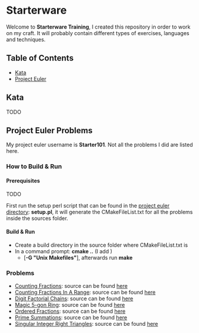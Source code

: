 # Starterware

Welcome to **Starterware Training**, I created this repository in order to work on my craft.
It will probably contain different types of exercises, languages and techniques.

## Table of Contents

* [Kata](#kata)
* [Project Euler](#project-euler-problems)

## Kata

TODO

## Project Euler Problems

My project euler username is **Starter101**. Not all the problems I did are listed here.

### How to Build & Run

#### Prerequisites

TODO

First run the setup perl script that can be found in the [project euler directory](ProjectEuler): __setup.pl__, it will generate the CMakeFileList.txt for all the problems inside the sources folder.

#### Build & Run

* Create a build directory in the source folder where CMakeFileList.txt is
* In a command prompt: __cmake ..__ (I add )
	* [__-G "Unix Makefiles"__], afterwards run __make__

### Problems

* [Counting Fractions](https://projecteuler.net/problem=72): source can be found [here](ProjectEuler/sources/CountingFractions)
* [Counting Fractions In A Range](https://projecteuler.net/problem=73): source can be found [here](ProjectEuler/sources/CountingFractionsInARange)
* [Digit Factorial Chains](https://projecteuler.net/problem=74): source can be found [here](ProjectEuler/sources/DigitFactorialChains)
* [Magic 5-gon Ring](https://projecteuler.net/problem=68): source can be found [here](ProjectEuler/sources/Magic5gonRing)
* [Ordered Fractions](https://projecteuler.net/problem=71): source can be found [here](ProjectEuler/sources/OrderedFractions)
* [Prime Summations](https://projecteuler.net/problem=77): source can be found [here](ProjectEuler/sources/PrimeSummations)
* [Singular Integer Right Triangles](https://projecteuler.net/problem=75): source can be found [here](ProjectEuler/sources/SingularIntegerRightTriangles)

